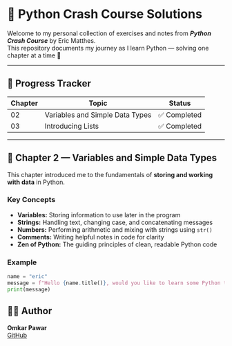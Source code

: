 # 🐍 Python Crash Course Solutions

Welcome to my personal collection of exercises and notes from **_Python Crash Course_** by Eric Matthes.  
This repository documents my journey as I learn Python — solving one chapter at a time 🧩

---

## 🚀 Progress Tracker

| Chapter | Topic | Status |
|----------|--------|--------|
| 02 | Variables and Simple Data Types | ✅ Completed |
| 03 | Introducing Lists | ✅ Completed |

---

## 🧠 Chapter 2 — Variables and Simple Data Types

This chapter introduced me to the fundamentals of **storing and working with data** in Python.

### Key Concepts
- **Variables:** Storing information to use later in the program  
- **Strings:** Handling text, changing case, and concatenating messages  
- **Numbers:** Performing arithmetic and mixing with strings using `str()`  
- **Comments:** Writing helpful notes in code for clarity  
- **Zen of Python:** The guiding principles of clean, readable Python code  

### Example
```python
name = "eric"
message = f"Hello {name.title()}, would you like to learn some Python today?"
print(message)
```

## 🙋‍♂️ Author

**Omkar Pawar**  
[GitHub](https://github.com/omkarpawar2002)
